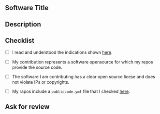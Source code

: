 <!--- IMPORTANT: This template is meant for PRs to insert new software in the
file `crawler/whitelist/thirdparty.yml`. -->

## Software Title 
 

## Description
<!-- Briefly describe the main feature of the software you are
proposing. Please note: you can copy&paste here the content of the
`shortDescription` key of your publiccode.yml file. -->


## Checklist
<!-- All the following points MUST be checked before this PR will be considered
-->
- [ ] I read and understood the indications shown [here]().
- [ ] My contribution represents a software opensource for which my repos provide the source code.
- [ ] The software I am contributing has a clear open source licese and does not violate IPs or copyrights.
- [ ] My rapos include a `publiccode.yml` file that I checked [here](https://publiccode-editor.developers.italia.it).


<!-- If this PR is connected to an issue, please insert the issue number here
-->
<!-- Fixes #<issue_number> -->

## Ask for review
<!-- Please uncomment one or more of the reviewers below -->
<!-- - [ ] @libremente -->
<!-- - [ ] @biancini -->
<!-- - [ ] @alranel --> 
